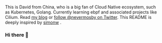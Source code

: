 This is David from China, who is a big fan of Cloud Native ecosystem, such as Kubernetes, Golang. Currently learning ebpf and associated projects like Cilium. Read [my blog](https://davidlovezoe.club/) or [follow @nevermosby on Twitter](https://twitter.com/nevermosby). This README is deeply inspired by [simonw](https://github.com/simonw/simonw/blob/main/README.md) .

### Hi there 👋


<!--
**nevermosby/nevermosby** is a ✨ _special_ ✨ repository because its `README.md` (this file) appears on your GitHub profile.

Here are some ideas to get you started:

- 🔭 I’m currently working on ...
- 🌱 I’m currently learning ...
- 👯 I’m looking to collaborate on ...
- 🤔 I’m looking for help with ...
- 💬 Ask me about ...
- 📫 How to reach me: ...
- 😄 Pronouns: ...
- ⚡ Fun fact: ...
-->
